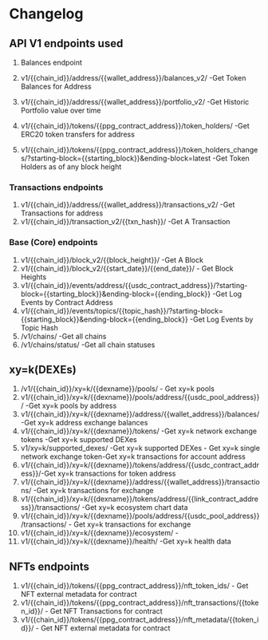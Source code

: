 # Changelog

## API V1 endpoints used

1. Balances endpoint

1. v1/{{chain_id}}/address/{{wallet_address}}/balances_v2/        -Get Token Balances for Address
2. v1/{{chain_id}}/address/{{wallet_address}}/portfolio_v2/       -Get Historic Portfolio value over time
3. v1/{{chain_id}}/tokens/{{ppg_contract_address}}/token_holders/ -Get ERC20 token transfers for address
4. v1/{{chain_id}}/tokens/{{ppg_contract_address}}/token_holders_changes/?starting-block={{starting_block}}&ending-block=latest -Get Token Holders as of any block height

### Transactions endpoints

1. v1/{{chain_id}}/address/{{wallet_address}}/transactions_v2/ -Get Transactions for address
2. v1/{{chain_id}}/transaction_v2/{{txn_hash}}/                -Get A Transaction

### Base (Core) endpoints

1. v1/{{chain_id}}/block_v2/{{block_height}}/            -Get A Block
2. v1/{{chain_id}}/block_v2/{{start_date}}/{{end_date}}/ - Get Block Heights
3. v1/{{chain_id}}/events/address/{{usdc_contract_address}}/?starting-block={{starting_block}}&ending-block={{ending_block}} -Get Log Events by Contract Address
4. v1/{{chain_id}}/events/topics/{{topic_hash}}/?starting-block={{starting_block}}&ending-block={{ending_block}} -Get Log Events by Topic Hash
5. /v1/chains/ -Get all chains
6. /v1/chains/status/ -Get all chain statuses

## xy=k(DEXEs)

1. /v1/{{chain_id}}/xy=k/{{dexname}}/pools/ - Get xy=k pools
2. v1/{{chain_id}}/xy=k/{{dexname}}/pools/address/{{usdc_pool_address}}/ -Get xy=k pools by address
3. v1/{{chain_id}}/xy=k/{{dexname}}/address/{{wallet_address}}/balances/ -Get xy=k address exchange balances
4. v1/{{chain_id}}/xy=k/{{dexname}}/tokens/ -Get xy=k network exchange tokens -Get xy=k supported DEXes
5. v1/xy=k/supported_dexes/ -Get xy=k supported DEXes - Get xy=k single network exchange token-Get xy=k transactions for account address
6. v1/{{chain_id}}/xy=k/{{dexname}}/tokens/address/{{usdc_contract_address}}/-Get xy=k transactions for token address
7. v1/{{chain_id}}/xy=k/{{dexname}}/address/{{wallet_address}}/transactions/ -Get xy=k transactions for exchange
8. v1/{{chain_id}}/xy=k/{{dexname}}/tokens/address/{{link_contract_address}}/transactions/ -Get xy=k ecosystem chart data
9. v1/{{chain_id}}/xy=k/{{dexname}}/pools/address/{{usdc_pool_address}}/transactions/ - Get xy=k transactions for exchange
10. v1/{{chain_id}}/xy=k/{{dexname}}/ecosystem/ -
11. v1/{{chain_id}}/xy=k/{{dexname}}/health/ -Get xy=k health data

## NFTs endpoints

1. v1/{{chain_id}}/tokens/{{ppg_contract_address}}/nft_token_ids/                   - Get NFT external metadata for contract
2. v1/{{chain_id}}/tokens/{{ppg_contract_address}}/nft_transactions/{{token_id}}/   - Get NFT Transactions for contract
3. v1/{{chain_id}}/tokens/{{ppg_contract_address}}/nft_metadata/{{token_id}}/       - Get NFT external metadata for contract

